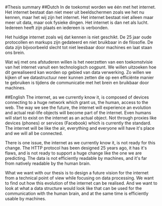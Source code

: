 #Thesis summary
##Dutch
In de toekomst worden we één met het internet. Het internet bestaat dan niet meer uit beeldschermen zoals we het nu kennen, maar het wij zijn het internet. Het internet bestaat niet alleen maar meer uit data, maar ook fysieke dingen. Het internet is dan net als lucht. Iedereen heeft zijn plaats en iedereen is verbonden. 

Het huidige internet zoals wij dat kennen is niet geschikt. De 25 jaar oude protocollen en markups zijn gedateerd en niet bruikbaar in de filosofie. De data zijn bijvoorbeeld slecht tot niet leesbaar door machines en laat staan ons brein.

Wat wij met ons afstuderen willen is het neerzetten van een toekomstvisie van het internet vanuit een technologisch oogpunt. We willen uitzoeken hoe dit gerealiseerd kan worden op gebied van data verwerking. Zo willen we kijken of we datastructuur neer kunnen zetten die op een efficiënte manier te gebruiken is tijdens de communicatie met het brein en bruikbaar door machines. 

##English
The internet, as we currently know it, is composed of devices connecting to a huge network which grant us, the human, access to the web. The way we see the future, the internet will experience an evolution and actual real-life objects will become part of the internet. Even humans will start to exist on the internet as an actual object. Not through proxies like devices (phones) or services (Facebook) which is currently the standard. The internet will be like the air, everything and everyone will have it's place and we will all be connected.

There is one issue, the internet as we currently know it, is not ready for this change. The HTTP protocol has been designed 25 years ago, it has it's flaws, and is not ready to support a huge change like the one we are predicting. The data is not efficiently readable by machines, and it's far from natively readable by the human brain.

What we want with our thesis is to design a future vision for the internet from a technical point of view while focusing on data processing. We want to find out how this evolution of the internet can be realised. And we want to look at what a data structure would look like that can be used for the communication with the human brain, and at the same time is efficiently usable by machines.